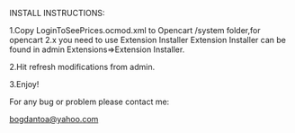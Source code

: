 INSTALL INSTRUCTIONS:

1.Copy LoginToSeePrices.ocmod.xml to Opencart /system folder,for opencart 2.x you need to use Extension Installer
  Extension Installer can be found in admin Extensions=>Extension Installer.

2.Hit refresh modifications from admin.

3.Enjoy!

For any bug or problem please contact me:

bogdantoa@yahoo.com